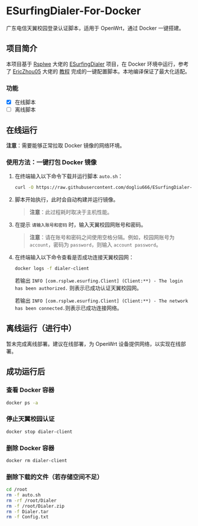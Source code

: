 # ESurfingDialer-For-Docker 

广东电信天翼校园登录认证脚本，适用于 OpenWrt，通过 Docker 一键搭建。

## 项目简介

本项目基于 [Rsplwe](https://github.com/Rsplwe) 大佬的 [ESurfingDialer](https://github.com/Rsplwe/ESurfingDialer) 项目，在 Docker 环境中运行，参考了 [EricZhou05](https://github.com/EricZhou05) 大佬的 [教程](https://github.com/EricZhou05/ESurfingDialerTutorial) 完成的一键配置脚本。本地编译保证了最大化适配。

### 功能
- [x] 在线脚本
- [ ] 离线脚本

## 在线运行

**注意**：需要能够正常拉取 Docker 镜像的网络环境。

### 使用方法：一键打包 Docker 镜像

1. 在终端输入以下命令下载并运行脚本 `auto.sh`：
   ```bash
   curl -O https://raw.githubusercontent.com/dogliu666/ESurfingDialer-For-Docker/main/auto.sh && bash auto.sh
   ```

2. 脚本开始执行，此时会自动构建并运行镜像。
   > **注意**：此过程耗时取决于主机性能。

3. 在提示 `请输入账号和密码` 时，输入天翼校园网账号和密码。
   > **注意**：请在账号和密码之间使用空格分隔。例如，校园网账号为 `account`，密码为 `password`，则输入 `account password`。

4. 在终端输入以下命令查看是否成功连接天翼校园网：
   ```bash
   docker logs -f dialer-client
   ```
   若输出 `INFO [com.rsplwe.esurfing.Client] (Client:**) - The login has been authorized.` 则表示已成功认证天翼校园网。
   
   若输出 `INFO [com.rsplwe.esurfing.Client] (Client:**) - The network has been connected.`则表示已成功连接网络。

## 离线运行（进行中）

暂未完成离线部署。建议在线部署，为 OpenWrt 设备提供网络，以实现在线部署。

## 成功运行后

### 查看 Docker 容器
```bash
docker ps -a
```

### 停止天翼校园认证
```bash
docker stop dialer-client
```

### 删除 Docker 容器
```bash
docker rm dialer-client
```

### 删除下载的文件（若存储空间不足）
```bash
cd /root
rm -f auto.sh
rm -rf /root/Dialer
rm -f /root/Dialer.zip
rm -f Dialer.tar
rm -f Config.txt
```
